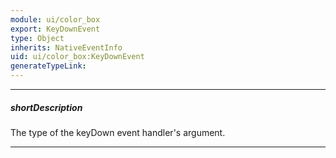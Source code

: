 ```yaml
---
module: ui/color_box
export: KeyDownEvent
type: Object
inherits: NativeEventInfo
uid: ui/color_box:KeyDownEvent
generateTypeLink: 
---
```

---
##### shortDescription
The type of the keyDown event handler's argument.

---
<!-- Description goes here -->